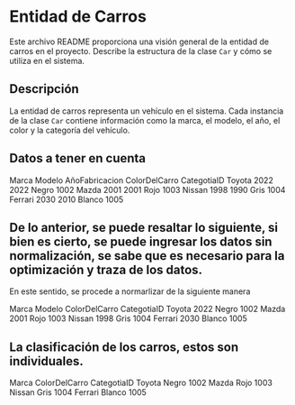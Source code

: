 # Entidad de Carros

Este archivo README proporciona una visión general de la entidad de carros en el proyecto. Describe la estructura de la clase `Car` y cómo se utiliza en el sistema.

## Descripción

La entidad de carros representa un vehículo en el sistema. Cada instancia de la clase `Car` contiene información como la marca, el modelo, el año, el color y la categoría del vehículo.


## Datos a tener en cuenta

Marca	Modelo	AñoFabricacion	ColorDelCarro	CategotiaID	
Toyota	2022	  2022		      Negro             1002
Mazda	2001	  2001	          Rojo              1003
Nissan	1998	  1990	          Gris              1004
Ferrari	2030	  2010            Blanco            1005


## De lo anterior, se puede resaltar lo siguiente, si bien es cierto, se puede ingresar los datos sin normalización, se sabe que es necesario para la optimización y traza de los datos.

En este sentido, se procede a normarlizar de la siguiente manera

Marca	Modelo	ColorDelCarro	CategotiaID	
Toyota	2022	   Negro             1002
Mazda	2001	   Rojo              1003
Nissan	1998	   Gris              1004
Ferrari	2030	   Blanco            1005

## La clasificación de los carros, estos son individuales.

Marca	ColorDelCarro	CategotiaID	
Toyota	  Negro             1002
Mazda	  Rojo              1003
Nissan	  Gris              1004
Ferrari	  Blanco            1005